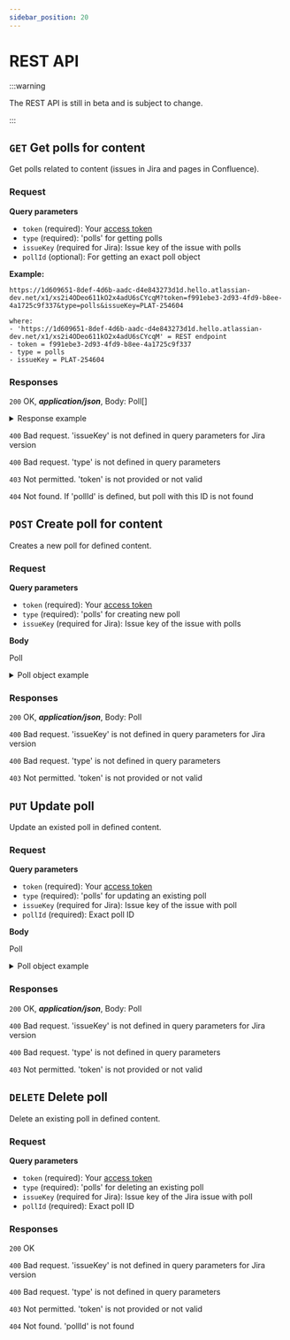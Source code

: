 ```yaml
---
sidebar_position: 20
---
```


# REST API

:::warning

The REST API is still in beta and is subject to change.

:::



## `GET` Get polls for content

Get polls related to content (issues in Jira and pages in Confluence).


### Request

**Query parameters**

- `token` (required): Your [access token](../access-tokens/index.md)
- `type` (required): 'polls' for getting polls
- `issueKey` (required for Jira): Issue key of the issue with polls
- `pollId` (optional): For getting an exact poll object

**Example:**

```
https://1d609651-8def-4d6b-aadc-d4e843273d1d.hello.atlassian-dev.net/x1/xs2i4ODeo611kO2x4adU6sCYcqM?token=f991ebe3-2d93-4fd9-b8ee-4a1725c9f337&type=polls&issueKey=PLAT-254604

where:
- 'https://1d609651-8def-4d6b-aadc-d4e843273d1d.hello.atlassian-dev.net/x1/xs2i4ODeo611kO2x4adU6sCYcqM' = REST endpoint
- token = f991ebe3-2d93-4fd9-b8ee-4a1725c9f337
- type = polls
- issueKey = PLAT-254604
```

### Responses

`200` OK, ***application/json***, Body: Poll[]

<details>
<summary>Response example</summary>
<p>

```json
[
    {
        "settings": {
            "allowSelectionOfMultipleOptions": false,
            "resultsVisibility": "alwaysPublic",
            "endDate": "",
            "hideAbsoluteNumbers": false,
            "allowRevote": false,
            "saveParticipantNames": false,
            "closePollOnEndDate": false,
            "allowComment": false
        },
        "options": [
            {
                "id": "1",
                "title": "⭐",
                "order": 0
            },
            {
                "id": "2",
                "title": "⭐⭐",
                "order": 1
            },
            {
                "id": "3",
                "title": "⭐⭐⭐",
                "order": 2
            },
            {
                "id": "4",
                "title": "⭐⭐⭐⭐",
                "order": 3
            },
            {
                "id": "5",
                "title": "⭐⭐⭐⭐⭐",
                "order": 4
            }
        ],
        "description": "Simple scoring from 1 to 5 stars",
        "id": "ee9107b5-5041-4c15-8c76-f14404fa1fad",
        "title": "Stars from ⭐ to ⭐⭐⭐⭐⭐"
    }
]

```
</p>
</details>

`400` Bad request. 'issueKey' is not defined in query parameters for Jira version

`400` Bad request. 'type' is not defined in query parameters

`403` Not permitted. 'token' is not provided or not valid

`404` Not found. If 'pollId' is defined, but poll with this ID is not found



## `POST` Create poll for content

Creates a new poll for defined content.

### Request

**Query parameters**

- `token` (required): Your [access token](../access-tokens/index.md)
- `type` (required): 'polls' for creating new poll
- `issueKey` (required for Jira): Issue key of the issue with polls

**Body**

Poll

<details>
<summary>Poll object example</summary>
<p>

```json
{
  "settings": {
    "allowSelectionOfMultipleOptions": false,
    "resultsVisibility": "alwaysPublic",
    "endDate": "",
    "hideAbsoluteNumbers": false,
    "allowRevote": false,
    "saveParticipantNames": false,
    "closePollOnEndDate": false,
    "allowComment": false
  },
  "options": [
    {
      "id": "1",
      "title": "⭐",
      "order": 0
    },
    {
      "id": "2",
      "title": "⭐⭐",
      "order": 1
    },
    {
        "id": "3",
        "title": "⭐⭐⭐",
        "order": 2
    },
    {
        "id": "4",
        "title": "⭐⭐⭐⭐",
        "order": 3
    },
    {
        "id": "5",
        "title": "⭐⭐⭐⭐⭐",
        "order": 4
    }
  ],
  "description": "Simple scoring from 1 to 5 stars",
  "title": "Stars from ⭐ to ⭐⭐⭐⭐⭐"
}
```
</p>
</details>


### Responses

`200` OK, ***application/json***, Body: Poll

`400` Bad request. 'issueKey' is not defined in query parameters for Jira version

`400` Bad request. 'type' is not defined in query parameters

`403` Not permitted. 'token' is not provided or not valid


## `PUT` Update poll

Update an existed poll in defined content.

### Request

**Query parameters**

- `token` (required): Your [access token](../access-tokens/index.md)
- `type` (required): 'polls' for updating an existing poll
- `issueKey` (required for Jira): Issue key of the issue with poll
- `pollId` (required): Exact poll ID

**Body**

Poll

<details>
<summary>Poll object example</summary>
<p>

```json
{
  "settings": {
    "allowSelectionOfMultipleOptions": false,
    "resultsVisibility": "alwaysPublic",
    "endDate": "",
    "hideAbsoluteNumbers": false,
    "allowRevote": false,
    "saveParticipantNames": false,
    "closePollOnEndDate": false,
    "allowComment": false
  },
  "options": [
    {
      "id": "1",
      "title": "⭐",
      "order": 0
    },
    {
      "id": "2",
      "title": "⭐⭐",
      "order": 1
    },
    {
        "id": "3",
        "title": "⭐⭐⭐",
        "order": 2
    },
    {
        "id": "4",
        "title": "⭐⭐⭐⭐",
        "order": 3
    },
    {
        "id": "5",
        "title": "⭐⭐⭐⭐⭐",
        "order": 4
    }
  ],
  "description": "Simple scoring from 1 to 5 stars",
  "title": "Stars from ⭐ to ⭐⭐⭐⭐⭐",
  "id": "ee9107b5-5041-4c15-8c76-f14404fa1fad"
}
```
</p>
</details>


### Responses

`200` OK, ***application/json***, Body: Poll

`400` Bad request. 'issueKey' is not defined in query parameters for Jira version

`400` Bad request. 'type' is not defined in query parameters

`403` Not permitted. 'token' is not provided or not valid


## `DELETE` Delete poll

Delete an existing poll in defined content.

### Request

**Query parameters**

- `token` (required): Your [access token](../access-tokens/index.md)
- `type` (required): 'polls' for deleting an existing poll
- `issueKey` (required for Jira): Issue key of the Jira issue with poll
- `pollId` (required): Exact poll ID

### Responses

`200` OK

`400` Bad request. 'issueKey' is not defined in query parameters for Jira version

`400` Bad request. 'type' is not defined in query parameters

`403` Not permitted. 'token' is not provided or not valid

`404` Not found. 'pollId' is not found